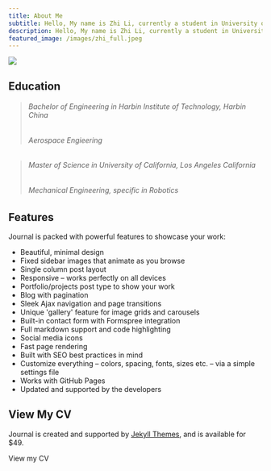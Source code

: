 ```yaml
---
title: About Me
subtitle: Hello, My name is Zhi Li, currently a student in University of California, Los Angeles.
description: Hello, My name is Zhi Li, currently a student in University of California, Los Angeles.
featured_image: /images/zhi_full.jpeg
---
```


![](/images/About/Zhi2.jpeg)

## Education
> ###### Bachelor of Engineering in Harbin Institute of Technology, Harbin China
> ###### Aerospace Engieering 

> ###### Master of Science in University of California, Los Angeles California
> ###### Mechanical Engineering, specific in Robotics

## Features

Journal is packed with powerful features to showcase your work:

* Beautiful, minimal design
* Fixed sidebar images that animate as you browse
* Single column post layout
* Responsive – works perfectly on all devices
* Portfolio/projects post type to show your work
* Blog with pagination
* Sleek Ajax navigation and page transitions
* Unique 'gallery' feature for image grids and carousels
* Built-in contact form with Formspree integration
* Full markdown support and code highlighting
* Social media icons
* Fast page rendering
* Built with SEO best practices in mind
* Customize everything – colors, spacing, fonts, sizes etc. – via a simple settings file
* Works with GitHub Pages
* Updated and supported by the developers

## View My CV

Journal is created and supported by [Jekyll Themes](https://jekyllthemes.io), and is available for $49.

<a src="/CV for Li Zhi.pdf" class="button button--large">View my CV</a>
